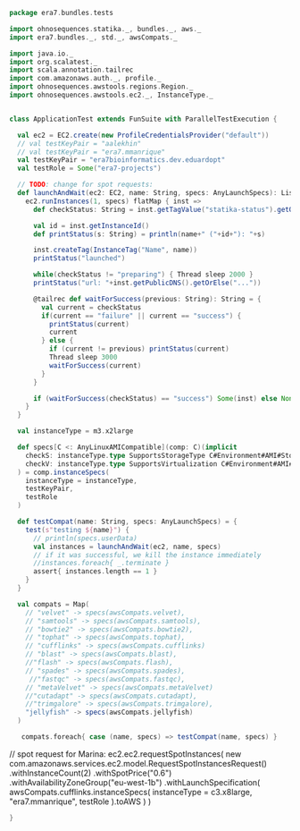 
```scala
package era7.bundles.tests

import ohnosequences.statika._, bundles._, aws._
import era7.bundles._, std._, awsCompats._

import java.io._
import org.scalatest._
import scala.annotation.tailrec
import com.amazonaws.auth._, profile._
import ohnosequences.awstools.regions.Region._
import ohnosequences.awstools.ec2._, InstanceType._


class ApplicationTest extends FunSuite with ParallelTestExecution {

  val ec2 = EC2.create(new ProfileCredentialsProvider("default"))
  // val testKeyPair = "aalekhin"
  // val testKeyPair = "era7.mmanrique"
  val testKeyPair = "era7bioinformatics.dev.eduardopt"
  val testRole = Some("era7-projects")

  // TODO: change for spot requests:
  def launchAndWait(ec2: EC2, name: String, specs: AnyLaunchSpecs): List[ec2.Instance] = {
    ec2.runInstances(1, specs) flatMap { inst =>
      def checkStatus: String = inst.getTagValue("statika-status").getOrElse("...")

      val id = inst.getInstanceId()
      def printStatus(s: String) = println(name+" ("+id+"): "+s)

      inst.createTag(InstanceTag("Name", name))
      printStatus("launched")

      while(checkStatus != "preparing") { Thread sleep 2000 }
      printStatus("url: "+inst.getPublicDNS().getOrElse("..."))

      @tailrec def waitForSuccess(previous: String): String = {
        val current = checkStatus
        if(current == "failure" || current == "success") {
          printStatus(current)
          current
        } else {
          if (current != previous) printStatus(current)
          Thread sleep 3000
          waitForSuccess(current)
        }
      }

      if (waitForSuccess(checkStatus) == "success") Some(inst) else None
    }
  }

  val instanceType = m3.x2large

  def specs[C <: AnyLinuxAMICompatible](comp: C)(implicit
    checkS: instanceType.type SupportsStorageType C#Environment#AMI#Storage,
    checkV: instanceType.type SupportsVirtualization C#Environment#AMI#Virt
  ) = comp.instanceSpecs(
    instanceType = instanceType,
    testKeyPair,
    testRole
  )

  def testCompat(name: String, specs: AnyLaunchSpecs) = {
    test(s"testing ${name}") {
      // println(specs.userData)
      val instances = launchAndWait(ec2, name, specs)
      // if it was successful, we kill the instance immediately
      //instances.foreach{ _.terminate }
      assert{ instances.length == 1 }
    }
  }

  val compats = Map(
    // "velvet" -> specs(awsCompats.velvet),
    // "samtools" -> specs(awsCompats.samtools),
    // "bowtie2" -> specs(awsCompats.bowtie2),
    // "tophat" -> specs(awsCompats.tophat),
    // "cufflinks" -> specs(awsCompats.cufflinks)
    // "blast" -> specs(awsCompats.blast),
    //"flash" -> specs(awsCompats.flash),
    // "spades" -> specs(awsCompats.spades),
     //"fastqc" -> specs(awsCompats.fastqc),
    // "metaVelvet" -> specs(awsCompats.metaVelvet)
    //"cutadapt" -> specs(awsCompats.cutadapt),
    //"trimgalore" -> specs(awsCompats.trimgalore),
    "jellyfish" -> specs(awsCompats.jellyfish)
  )

   compats.foreach{ case (name, specs) => testCompat(name, specs) }
```


// spot request for Marina:
ec2.ec2.requestSpotInstances(
  new com.amazonaws.services.ec2.model.RequestSpotInstancesRequest()
    .withInstanceCount(2)
    .withSpotPrice("0.6")
    .withAvailabilityZoneGroup("eu-west-1b")
    .withLaunchSpecification(
       awsCompats.cufflinks.instanceSpecs(
         instanceType = c3.x8large,
         "era7.mmanrique",
         testRole
       ).toAWS
    )
)


```scala
}

```




[test/scala/era7.bundles/Tests.scala]: Tests.scala.md
[main/scala/era7.bundles/std.scala]: ../../../main/scala/era7.bundles/std.scala.md
[main/scala/era7.bundles/awsCompats.scala]: ../../../main/scala/era7.bundles/awsCompats.scala.md